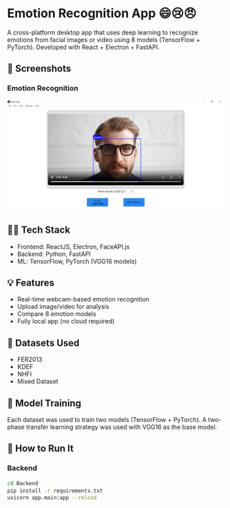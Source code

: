 # Emotion Recognition App 😄😢😠

A cross-platform desktop app that uses deep learning to recognize emotions from facial images or video using 8 models (TensorFlow + PyTorch). Developed with React + Electron + FastAPI.

## 📸 Screenshots

### Emotion Recognition 
![Video](screenshots/video_recognition.png)

## 👨‍💻 Tech Stack

- Frontend: ReactJS, Electron, FaceAPI.js
- Backend: Python, FastAPI
- ML: TensorFlow, PyTorch (VGG16 models)

## 💡 Features

- Real-time webcam-based emotion recognition
- Upload image/video for analysis
- Compare 8 emotion models
- Fully local app (no cloud required)

## 🧠 Datasets Used

- FER2013
- KDEF
- NHFI
- Mixed Dataset

## 🧪 Model Training

Each dataset was used to train two models (TensorFlow + PyTorch). A two-phase transfer learning strategy was used with VGG16 as the base model.

## 🚀 How to Run It

### Backend
```bash
cd Backend
pip install -r requirements.txt
uvicorn app.main:app --reload
